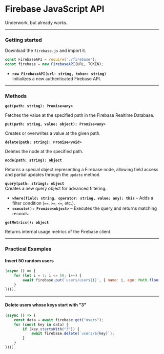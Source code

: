 # Firebase JavaScript API  

Underwork, but already works.

---

### Getting started

Download the `firebase.js` and import it.

```javascript
const FirebaseAPI = require('./firebase');
const firebase = new FirebaseAPI(URL, TOKEN);
```

- **`new FirebaseAPI(url: string, token: string)`**  
  Initializes a new authenticated Firebase API.

---

### Methods

**`get(path: string): Promise<any>`**

Fetches the value at the specified path in the Firebase Realtime Database.

**`put(path: string, value: object): Promise<any>`**

Creates or overwrites a value at the given path.

**`delete(path: string): Promise<void>`**

Deletes the node at the specified path.

**`node(path: string): object`**

Returns a special object representing a Firebase node, allowing field access and partial updates through the `update` method.

**`query(path: string): object`**  
Creates a new query object for advanced filtering.

- **`where(field: string, operator: string, value: any): this`** – Adds a filter condition (`==`, `>=`, `<=`, etc.).
- **`execute(): Promise<object>`** – Executes the query and returns matching records.

**`getMetrics(): object`**

Returns internal usage metrics of the Firebase client.

---

### Practical Examples

#### Insert 50 random users
```javascript
(async () => {
    for (let i = 1; i <= 50; i++) {
        await firebase.put(`users/user${i}`, { name: i, age: Math.floor(Math.random() * 122) });
    }
})();
```

---

#### Delete users whose keys start with "3"
```javascript
(async () => {
    const data = await firebase.get("users");
    for (const key in data) {
        if (key.startsWith("3")) {
            await firebase.delete(`users/${key}`);
        }
    }
})();
```
